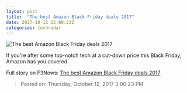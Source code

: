 ```yaml
---
layout: post
title:  "The best Amazon Black Friday deals 2017"
date: 2017-10-12 15:00:23Z
categories: techradar
---
```


![The best Amazon Black Friday deals 2017](http://cdn.mos.cms.futurecdn.net/vyd95MJzW37hWrQp8dobnd-1200-80.jpg)

If you're after some top-notch tech at a cut-down price this Black Friday, Amazon has you covered.


Full story on F3News: [The best Amazon Black Friday deals 2017](http://www.f3nws.com/n/UtdeX)

> Posted on: Thursday, October 12, 2017 3:00:23 PM
